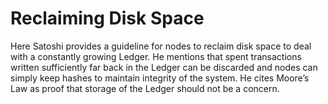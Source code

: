 # Reclaiming Disk Space

Here Satoshi provides a guideline for nodes to reclaim disk space to deal with a constantly growing Ledger. He mentions that spent transactions written sufficiently far back in the Ledger can be discarded and nodes can simply keep hashes to maintain integrity of the system. He cites Moore’s Law as proof that storage of the Ledger should not be a concern.
